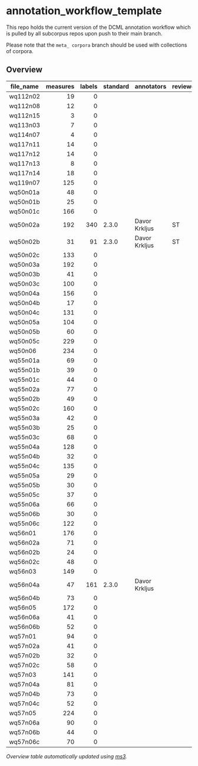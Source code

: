 # annotation_workflow_template

This repo holds the current version of the DCML annotation workflow which is pulled by all subcorpus repos upon push to their main branch. 

Please note that the `meta_ corpora` branch should be used with collections of corpora.


## Overview
|file_name|measures|labels|standard| annotators  |reviewers|
|---------|-------:|-----:|--------|-------------|---------|
|wq112n02 |      19|     0|        |             |         |
|wq112n08 |      12|     0|        |             |         |
|wq112n15 |       3|     0|        |             |         |
|wq113n03 |       7|     0|        |             |         |
|wq114n07 |       4|     0|        |             |         |
|wq117n11 |      14|     0|        |             |         |
|wq117n12 |      14|     0|        |             |         |
|wq117n13 |       8|     0|        |             |         |
|wq117n14 |      18|     0|        |             |         |
|wq119n07 |     125|     0|        |             |         |
|wq50n01a |      48|     0|        |             |         |
|wq50n01b |      25|     0|        |             |         |
|wq50n01c |     166|     0|        |             |         |
|wq50n02a |     192|   340|2.3.0   |Davor Krkljus|ST       |
|wq50n02b |      31|    91|2.3.0   |Davor Krkljus|ST       |
|wq50n02c |     133|     0|        |             |         |
|wq50n03a |     192|     0|        |             |         |
|wq50n03b |      41|     0|        |             |         |
|wq50n03c |     100|     0|        |             |         |
|wq50n04a |     156|     0|        |             |         |
|wq50n04b |      17|     0|        |             |         |
|wq50n04c |     131|     0|        |             |         |
|wq50n05a |     104|     0|        |             |         |
|wq50n05b |      60|     0|        |             |         |
|wq50n05c |     229|     0|        |             |         |
|wq50n06  |     234|     0|        |             |         |
|wq55n01a |      69|     0|        |             |         |
|wq55n01b |      39|     0|        |             |         |
|wq55n01c |      44|     0|        |             |         |
|wq55n02a |      77|     0|        |             |         |
|wq55n02b |      49|     0|        |             |         |
|wq55n02c |     160|     0|        |             |         |
|wq55n03a |      42|     0|        |             |         |
|wq55n03b |      25|     0|        |             |         |
|wq55n03c |      68|     0|        |             |         |
|wq55n04a |     128|     0|        |             |         |
|wq55n04b |      32|     0|        |             |         |
|wq55n04c |     135|     0|        |             |         |
|wq55n05a |      29|     0|        |             |         |
|wq55n05b |      30|     0|        |             |         |
|wq55n05c |      37|     0|        |             |         |
|wq55n06a |      66|     0|        |             |         |
|wq55n06b |      30|     0|        |             |         |
|wq55n06c |     122|     0|        |             |         |
|wq56n01  |     176|     0|        |             |         |
|wq56n02a |      71|     0|        |             |         |
|wq56n02b |      24|     0|        |             |         |
|wq56n02c |      48|     0|        |             |         |
|wq56n03  |     149|     0|        |             |         |
|wq56n04a |      47|   161|2.3.0   |Davor Krkljus|         |
|wq56n04b |      73|     0|        |             |         |
|wq56n05  |     172|     0|        |             |         |
|wq56n06a |      41|     0|        |             |         |
|wq56n06b |      52|     0|        |             |         |
|wq57n01  |      94|     0|        |             |         |
|wq57n02a |      41|     0|        |             |         |
|wq57n02b |      32|     0|        |             |         |
|wq57n02c |      58|     0|        |             |         |
|wq57n03  |     141|     0|        |             |         |
|wq57n04a |      81|     0|        |             |         |
|wq57n04b |      73|     0|        |             |         |
|wq57n04c |      52|     0|        |             |         |
|wq57n05  |     224|     0|        |             |         |
|wq57n06a |      90|     0|        |             |         |
|wq57n06b |      44|     0|        |             |         |
|wq57n06c |      70|     0|        |             |         |


*Overview table automatically updated using [ms3](https://johentsch.github.io/ms3/).*
